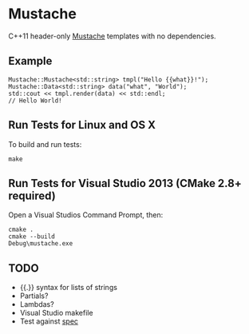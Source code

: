 # Mustache

C++11 header-only [Mustache](http://mustache.github.io) templates with no dependencies.

## Example

    Mustache::Mustache<std::string> tmpl("Hello {{what}}!");
    Mustache::Data<std::string> data("what", "World");
    std::cout << tmpl.render(data) << std::endl;
    // Hello World!

## Run Tests for Linux and OS X

To build and run tests:

    make

## Run Tests for Visual Studio 2013 (CMake 2.8+ required)

Open a Visual Studios Command Prompt, then:

    cmake .
    cmake --build
    Debug\mustache.exe

## TODO

- {{.}} syntax for lists of strings
- Partials?
- Lambdas?
- Visual Studio makefile
- Test against [spec](https://github.com/mustache/spec)
